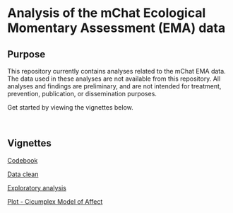 <!-- README.md is generated from README.Rmd. Please edit that file -->
Analysis of the mChat Ecological Momentary Assessment (EMA) data
================================================================

Purpose
-------

This repository currently contains analyses related to the mChat EMA data. The data used in these analyses are not available from this repository. All analyses and findings are preliminary, and are not intended for treatment, prevention, publication, or dissemination purposes.

Get started by viewing the vignettes below.

 

Vignettes
---------

[Codebook](https://rawgit.com/mbcann01/mChatEMA/master/vignettes/codebook.html)

[Data clean](https://rawgit.com/mbcann01/mChatEMA/master/vignettes/data_clean_2.html)

[Exploratory analysis]()

[Plot - Cicumplex Model of Affect]()
